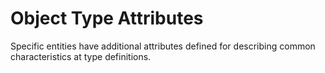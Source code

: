Object Type Attributes
======================

Specific entities have additional attributes defined for describing common characteristics at type definitions.
